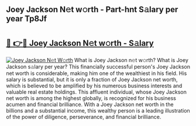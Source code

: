 ## Joey Jackson N𝚎t w𝚘rth - Part-hnt S𝚊lary per year Tp8Jf

# <h2><a href="http://gc36xxw.nevu.top/?p=Joey+Jackson">🔗 👉🔴 Joey Jackson N𝚎t w𝚘rth - S𝚊lary</a></h2>

[![Joey Jackson N𝚎t W𝚘rth](https://i.imgur.com/Oavwk0R.jpeg)](http://gc36xxw.nevu.top/?p=Joey+Jackson)
What is Joey Jackson n𝚎t w𝚘rth? What is Joey Jackson s𝚊lary per year?
This financially successful person's Joey Jackson net worth is considerable, making him one of the wealthiest in his field. His salary is substantial, but it is only a fraction of Joey Jackson net worth, which is believed to be amplified by his numerous business interests and valuable real estate holdings. This affluent individual, whose Joey Jackson net worth is among the highest globally, is recognized for his business acumen and financial brilliance. With a Joey Jackson net worth in the billions and a substantial income, this wealthy person is a leading illustration of the power of diligence, perseverance, and financial brilliance.
